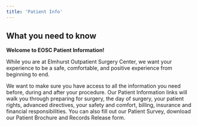 ```yaml
---
title: 'Patient Info'
---
```


<section id="content">
	<div class="container_24">
		<div class="grid_24">
			<div class="wrapper">
				<div class="grid_17 alpha rt-ident-bot-1">
					<div class="rt-inner-ident-3">
						<h2 class="ident-bot-3">What you need to know</h2>
						<div class="line ident-bot-13"></div>
					  <div class="wrapper ident-bot-5">
							<div class="grid_8 alpha rt-ident-bot-2">
								<div class="wrapper ident-bot-15">
								  <p><strong>Welcome to EOSC Patient Information!</strong></p>
								</div>
								<p class="ident-bot-2">While you are at Elmhurst Outpatient Surgery Center, we want your experience to be a safe, comfortable, and positive experience from beginning to end.</p>
								<p> We want to make sure you have access to all the information you need before, during and after your procedure. Our Patient Information links will walk  you through preparing for surgery, the day of surgery, your patient rights, advanced directives, your safety and comfort, billing, insurance and financial responsibilities. You can also fill out our Patient Survey, download our Patient Brochure and Records Release form.</p>
							</div>
							<div class="grid_8 omega">
								<div class="wrapper ident-bot-15">
									<img class="" src="/patients/patientinfo.jpg" alt="" />
									<p>&nbsp;</p>
								</div>
							</div>
						</div>
					</div>
				</div>